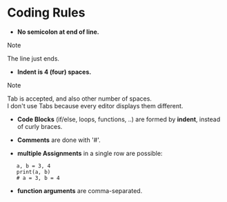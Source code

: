 # Coding Rules

* **No semicolon at end of line.**
> [!NOTE]
> The line just ends.

* **Indent is 4 (four) spaces.**
> [!NOTE]
> Tab is accepted, and also other number of spaces.  
> I don't use Tabs because every editor displays them different.

* **Code Blocks** (if/else, loops, functions, ..) are formed by **indent**, instead of curly braces. 

* **Comments** are done with '#'.

* **multiple Assignments** in a single row are possible:
```
   a, b = 3, 4
   print(a, b)
   # a = 3, b = 4
```

* **function arguments** are comma-separated.
